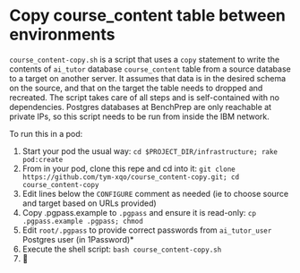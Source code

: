 # Copy course_content table between environments

`course_content-copy.sh` is a script that uses a `copy` statement to write the contents of `ai_tutor` database `course_content` table from a source database to a target on another server. It assumes that data is in the desired schema on the source, and that on the target the table needs to dropped and recreated. The script takes care of all steps and is self-contained with no dependencies. Postgres databases at BenchPrep are only reachable at private IPs, so this script needs to be run from inside the IBM network. 

To run this in a pod:

1. Start your pod the usual way: `cd $PROJECT_DIR/infrastructure; rake pod:create`
1. From in your pod, clone this repe and cd into it: `git clone https://github.com/tym-xqo/course_content-copy.git; cd course_content-copy`
1. Edit lines below the `CONFIGURE` comment as needed (ie to choose source and target based on URLs provided)
1. Copy .pgpass.example to `.pgpass` and ensure it is read-only: `cp .pgpass.example .pgpass; chmod`
1. Edit `root/.pgpass` to provide correct passwords from `ai_tutor_user` Postgres user (in 1Password)*
1. Execute the shell script: `bash course_content-copy.sh`
1. 🎉
